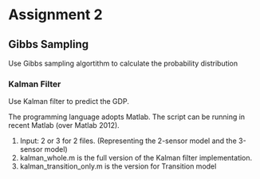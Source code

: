 # Assignment 2

## Gibbs Sampling

Use Gibbs sampling algortithm to calculate the probability distribution

### Kalman Filter

Use Kalman filter to predict the GDP.

The programming language adopts Matlab. The script can be running in recent Matlab (over Matlab 2012).

1. Input: 2 or 3 for 2 files. (Representing the 2-sensor model and the 3-sensor model)
2. kalman_whole.m is the full version of the Kalman filter implementation.
3. kalman_transition_only.m is the version for Transition model 
